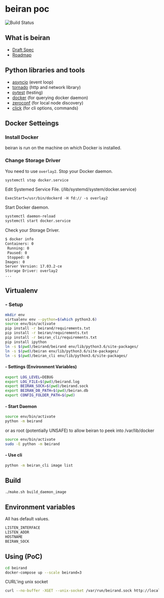 # beiran poc

![Build Status](https://drone.rsnc.io/api/badges/rlab/beiran/status.svg)

## What is beiran

- [Draft Spec](Draft-Spec.md)
- [Roadmap](ROADMAP.md)

## Python libraries and tools

- [asyncio](https://docs.python.org/3/library/asyncio.html) (event loop)
- [tornado](https://www.tornadoweb.org) (http and network library)
- [pytest](https://pytest.org) (testing)
- [docker](https://github.com/docker/docker-py) (for querying docker daemon)
- [zeroconf](https://pypi.python.org/pypi/zeroconf) (for local node discovery)
- [click](https://pypi.python.org/pypi/click) (for cli options, commands)

## Docker Setteings

### Install Docker

beiran is run on the machine on which Docker is installed. 

### Change Storage Driver

You need to use `overlay2`. Stop your Docker daemon.

```sh
systemctl stop docker.service 
```

Edit Systemed Service File. (/lib/systemd/system/docker.service)

```
ExecStart=/usr/bin/dockerd -H fd:// -s overlay2
```

Start Docker daemon. 

```sh
systemctl daemon-reload 
systemctl start docker.service
```

Check your Storage Driver.

```sh
$ docker info
Containers: 0
 Running: 0
 Paused: 0
 Stopped: 0
Images: 0
Server Version: 17.03.2-ce
Storage Driver: overlay2
...
```

## Virtualenv

### - Setup

```sh
mkdir env
virtualenv env --python=$(which python3.6)
source env/bin/activate
pip install -r beirand/requirements.txt
pip install -r beiran/requirements.txt
pip install -r beiran_cli/requirements.txt
pip install ipython
ln -s $(pwd)/beirand/beirand env/lib/python3.6/site-packages/
ln -s $(pwd)/beiran env/lib/python3.6/site-packages/
ln -s $(pwd)/beiran_cli env/lib/python3.6/site-packages/
```

#### - Settings (Environment Variables)

```sh
export LOG_LEVEL=DEBUG
export LOG_FILE=$(pwd)/beirand.log
export BEIRAN_SOCK=$(pwd)/beirand.sock
export BEIRAN_DB_PATH=$(pwd)/beiran.db
export CONFIG_FOLDER_PATH=$(pwd)
```

#### - Start Daemon

```sh
source env/bin/activate
python -m beirand
```

or as root (potentially UNSAFE) to allow beiran to peek into /var/lib/docker

```sh
source env/bin/activate
sudo -E python -m beirand
```

#### - Use cli

```sh
python -m beiran_cli image list
```

## Build

```sh
./make.sh build_daemon_image
```

## Environment variables

All has default values.

```sh
LISTEN_INTERFACE
LISTEN_ADDR
HOSTNAME
BEIRAN_SOCK
```

## Using (PoC)

```sh
cd beirand
docker-compose up --scale beirand=3
```

CURL'ing unix socket

```sh
curl --no-buffer -XGET --unix-socket /var/run/beirand.sock http://localhost/events
```
